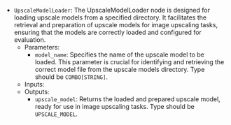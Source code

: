 - `UpscaleModelLoader`: The UpscaleModelLoader node is designed for loading upscale models from a specified directory. It facilitates the retrieval and preparation of upscale models for image upscaling tasks, ensuring that the models are correctly loaded and configured for evaluation.
    - Parameters:
        - `model_name`: Specifies the name of the upscale model to be loaded. This parameter is crucial for identifying and retrieving the correct model file from the upscale models directory. Type should be `COMBO[STRING]`.
    - Inputs:
    - Outputs:
        - `upscale_model`: Returns the loaded and prepared upscale model, ready for use in image upscaling tasks. Type should be `UPSCALE_MODEL`.
